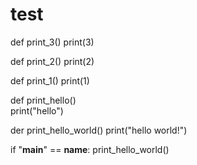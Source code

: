 # test
def print_3()
    print(3)
    
def print_2()
    print(2)

    
def print_1()
    print(1)
    
    
def print_hello()    
    print("hello")

    
der print_hello_world()
    print("hello world!")

    
if "__main__" == __name__:
    print_hello_world()
    
